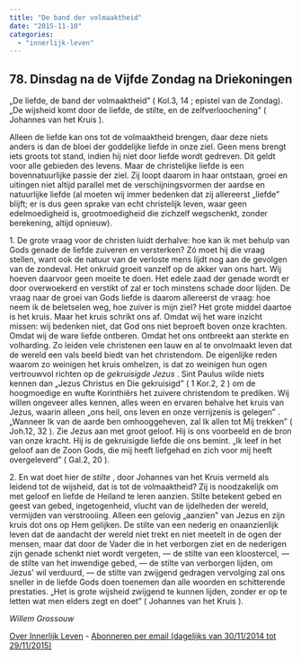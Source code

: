 ```yaml
---
title: "De band der volmaaktheid"
date: "2015-11-10"
categories: 
  - "innerlijk-leven"
---
```


## 78\. Dinsdag na de Vijfde Zondag na Driekoningen

„De liefde, de band der volmaaktheid” ( Kol.3, 14 ; epistel van de Zondag). „De wijsheid komt door de liefde, de stilte, en de zelfverloochening” ( Johannes van het Kruis ).

Alleen de liefde kan ons tot de volmaaktheid brengen, daar deze niets anders is dan de bloei der goddelijke liefde in onze ziel. Geen mens brengt iets groots tot stand, indien hij niet door liefde wordt gedreven. Dit geldt voor alle gebieden des levens. Maar de christelijke liefde is een bovennatuurlijke passie der ziel. Zij loopt daarom in haar ontstaan, groei en uitingen niet altijd parallel met de verschijningsvormen der aardse en natuurlijke liefde (al moeten wij immer bedenken dat zij allereerst „liefde” blijft; er is dus geen sprake van echt christelijk leven, waar geen edelmoedigheid is, grootmoedigheid die zichzelf wegschenkt, zonder berekening, altijd opnieuw).

1\. De grote vraag voor de christen luidt derhalve: hoe kan ik met behulp van Gods genade de liefde zuiveren en versterken? Zó moet hij die vraag stellen, want ook de natuur van de verloste mens lijdt nog aan de gevolgen van de zondeval. Het onkruid groeit vanzelf op de akker van ons hart. Wij hoeven daarvoor geen moeite te doen. Het edele zaad der genade wordt er door overwoekerd en verstikt of zal er toch minstens schade door lijden. De vraag naar de groei van Gods liefde is daarom allereerst de vraag: hoe neem ik de beletselen weg, hoe zuiver is mijn ziel? Het grote middel daartoe is het kruis. Maar het kruis schrikt ons af. Omdat wij het ware inzicht missen: wij bedenken niet, dat God ons niet beproeft boven onze krachten. Omdat wij de ware liefde ontberen. Omdat het ons ontbreekt aan sterkte en volharding. Zo leiden vele christenen een lauw en al te onvolmaakt leven dat de wereld een vals beeld biedt van het christendom. De eigenlijke reden waarom zo weinigen het kruis omhelzen, is dat zo weinigen hun ogen vertrouwvol richten op de _gekruisigde Jezus_ . Sint Paulus wilde niets kennen dan „Jezus Christus en Die gekruisigd” ( 1 Kor.2, 2 ) om de hoogmoedige en wufte Korinthiërs het zuivere christendom te prediken. Wij willen ongeveer alles kennen, alles ween en ervaren behalve het kruis van Jezus, waarin alleen „ons heil, ons leven en onze verrijzenis is gelegen” . „Wanneer Ik van de aarde ben omhooggeheven, zal Ik allen tot Mij trekken” ( Joh.12, 32 ). Zie Jezus aan met groot geloof. Hij is ons voorbeeld en de bron van onze kracht. Hij is de gekruisigde liefde die ons bemint. „Ik leef in het geloof aan de Zoon Gods, die mij heeft liefgehad en zich voor mij heeft overgeleverd” ( Gal.2, 20 ).

2\. En wat doet hier de _stilte_ , door Johannes van het Kruis vermeld als leidend tot de wijsheid, dat is tot de volmaaktheid? Zij is noodzakelijk om met geloof en liefde de Heiland te leren aanzien. Stilte betekent gebed en geest van gebed, ingetogenheid, vlucht van de ijdelheden der wereld, vermijden van verstrooiing. Alleen een gelovig „aanzien” van Jezus en zijn kruis dot ons op Hem gelijken. De stilte van een nederig en onaanzienlijk leven dat de aandacht der wereld niet trekt en niet meetelt in de ogen der mensen, maar dat door de Vader die in het verborgen ziet en de nederigen zijn genade schenkt niet wordt vergeten, — de stilte van een kloostercel, — de stilte van het inwendige gebed, — de stilte van verborgen lijden, om Jezus' wil verduurd, — de stilte van zwijgend gedragen vervolging zal ons sneller in de liefde Gods doen toenemen dan alle woorden en schitterende prestaties. „Het is grote wijsheid zwijgend te kunnen lijden, zonder er op te letten wat men elders zegt en doet” ( Johannes van het Kruis ).

_Willem Grossouw_

[Over Innerlijk Leven](/blog/een-jaar-lang-innerlijk-leven-op-geloven-leren/) - [Abonneren per email (dagelijks van 30/11/2014 tot 29/11/2015)](http://eepurl.com/9P3DT)
